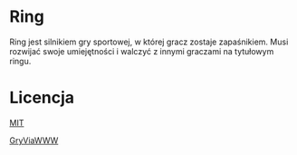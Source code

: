 # Ring
Ring jest silnikiem gry sportowej, w której gracz zostaje zapaśnikiem. Musi rozwijać swoje umiejętności i walczyć z innymi graczami na tytułowym ringu.

# Licencja
[MIT](../master/LICENSE)

[GryViaWWW](http://gryviawww.pl)
